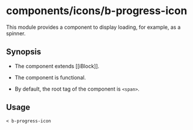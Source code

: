 # components/icons/b-progress-icon

This module provides a component to display loading, for example, as a spinner.

## Synopsis

* The component extends [[iBlock]].

* The component is functional.

* By default, the root tag of the component is `<span>`.

## Usage

```
< b-progress-icon
```
